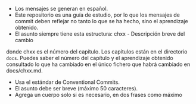 - Los mensajes se generan en español.
- Este repositorio es una guía de estudio, por lo que los mensajes de commit deben reflejar no tanto lo que se ha hecho, sino el aprendizaje obtenido.
- El asunto siempre tiene esta estructura:
chxx - Descripción breve del cambio

donde chxx es el número del capítulo. Los capítulos están en el directorio `docs`.
Puedes saber el número del capítulo y el aprendizaje obtenido consultado lo que ha cambiado en el único fichero que habrá cambiado en docs/chxx.md.

- Usa el estándar de Conventional Commits.
- El asunto debe ser breve (máximo 50 caracteres).
- Agrega un cuerpo solo si es necesario, en dos frases como máximo
